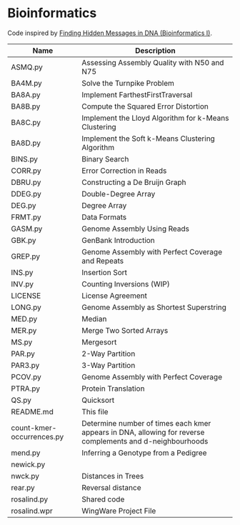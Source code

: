 # Bioinformatics

Code inspired by [Finding Hidden Messages in DNA (Bioinformatics I)](https://class.coursera.org/hiddenmessages-003).

| Name | Description |
| -------------------------- | ------------------------------------------------| 
| ASMQ.py | 	Assessing Assembly Quality with N50 and N75 |
| BA4M.py |   Solve the Turnpike Problem  |
| BA8A.py | 	Implement FarthestFirstTraversal |
| BA8B.py | 	Compute the Squared Error Distortion |
| BA8C.py | Implement the Lloyd Algorithm for k-Means Clustering  |
| BA8D.py | 	Implement the Soft k-Means Clustering Algorithm |
| BINS.py | 	 	Binary Search |
| CORR.py | 	Error Correction in Reads  | 
| DBRU.py | 	 	Constructing a De Bruijn Graph |
| DDEG.py | 	 	Double-Degree Array |
| DEG.py | 	 	Degree Array |
| FRMT.py | 	Data Formats|
| GASM.py | 	 	Genome Assembly Using Reads |
| GBK.py | 	GenBank Introduction |
| GREP.py | 	 Genome Assembly with Perfect Coverage and Repeats|
| INS.py | 	 	Insertion Sort |
| INV.py | 	Counting Inversions (WIP)|
| LICENSE |	License Agreement|
| LONG.py | 	Genome Assembly as Shortest Superstring |
| MED.py | 	Median|
| MER.py |  	Merge Two Sorted Arrays |
| MS.py | 	Mergesort|
| PAR.py | 	 	2-Way Partition |
| PAR3.py | 	 	3-Way Partition |
| PCOV.py | 	 Genome Assembly with Perfect Coverage |
| PTRA.py | 	 	Protein Translation |
| QS.py | 	Quicksort|
| README.md 	|This file|
| count-kmer-occurrences.py | Determine number of times each kmer appears in DNA, allowing for reverse complements and d-neighbourhoods |
| mend.py | 	 Inferring a Genotype from a Pedigree |
| newick.py | 	 | Parser for files in Newick format |
| nwck.py | 	Distances in Trees |
| rear.py | Reversal distance |
| rosalind.py | 	Shared code|
| rosalind.wpr | 	WingWare Project File |
